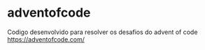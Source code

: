 # adventofcode
Codigo desenvolvido para resolver os desafios do advent of code https://adventofcode.com/